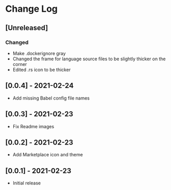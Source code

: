 # Change Log

## [Unreleased]

### Changed

- Make .dockerignore gray
- Changed the frame for language source files to be slightly thicker on the corner
- Edited .rs icon to be thicker

## [0.0.4] - 2021-02-24

- Add missing Babel config file names

## [0.0.3] - 2021-02-23

- Fix Readme images

## [0.0.2] - 2021-02-23

- Add Marketplace icon and theme

## [0.0.1] - 2021-02-23

- Initial release
